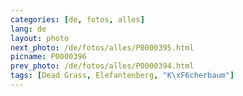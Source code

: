 ```yaml
---
categories: [de, fotos, alles]
lang: de
layout: photo
next_photo: /de/fotos/alles/P0000395.html
picname: P0000396
prev_photo: /de/fotos/alles/P0000394.html
tags: [Dead Grass, Elefantenberg, "K\xF6cherbaum"]
---
```

